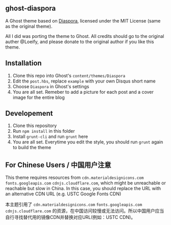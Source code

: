 ghost-diaspora
---

A Ghost theme based on [Diaspora](https://github.com/LoeiFy/Diaspora), licensed under the MIT License (same as the original theme).

All I did was porting the theme to Ghost. All credits should go to the original auther @Loeify, and please donate to the original author if you like this theme.

Installation
---

1. Clone this repo into Ghost's `content/themes/Diaspora`
2. Edit the `post.hbs`, replace `example` with your own Disqus short name
3. Choose `Diaspora` in Ghost's settings
4. You are all set. Remeber to add a picture for each post and a cover image for the entire blog

Developement
---

1. Clone this repository
2. Run `npm install` in this folder
3. Install `grunt-cli` and run `grunt` here
4. You are all set. Everytime you edit the style, you should run `grunt` again to build the theme

For Chinese Users / 中国用户注意
---

This theme requires resources from `cdn.materialdesignicons.com` `fonts.googleapis.com` `cdnjs.cloudflare.com`, which might be unreachable or reachable but slow in China. In this case, you should replace the URL with an alternative CDN URL (e.g. USTC Google Fonts CDN)

本主题引用了 `cdn.materialdesignicons.com` `fonts.googleapis.com` `cdnjs.cloudflare.com` 的资源，在中国访问较慢或无法访问。所以中国用户应当自行寻找替代用的镜像CDN并替换对应URL(例如：USTC CDN)。
